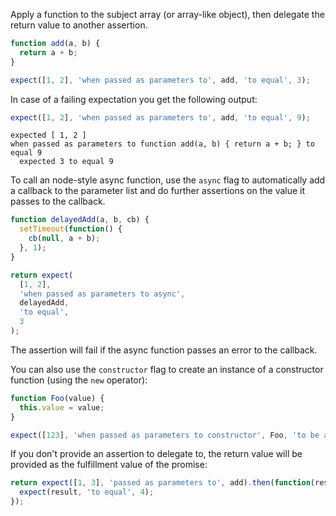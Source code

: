 Apply a function to the subject array (or array-like object), then delegate the return value to another assertion.

```js
function add(a, b) {
  return a + b;
}

expect([1, 2], 'when passed as parameters to', add, 'to equal', 3);
```

In case of a failing expectation you get the following output:

```js
expect([1, 2], 'when passed as parameters to', add, 'to equal', 9);
```

```output
expected [ 1, 2 ]
when passed as parameters to function add(a, b) { return a + b; } to equal 9
  expected 3 to equal 9
```

To call an node-style async function, use the `async` flag to automatically
add a callback to the parameter list and do further assertions on the value it
passes to the callback.

<!-- async:true -->
```js
function delayedAdd(a, b, cb) {
  setTimeout(function() {
    cb(null, a + b);
  }, 1);
}

return expect(
  [1, 2],
  'when passed as parameters to async',
  delayedAdd,
  'to equal',
  3
);
```

The assertion will fail if the async function passes an error to the callback.

You can also use the `constructor` flag to create an instance of a constructor
function (using the `new` operator):

```js
function Foo(value) {
  this.value = value;
}

expect([123], 'when passed as parameters to constructor', Foo, 'to be a', Foo);
```

If you don't provide an assertion to delegate to, the return value will be provided
as the fulfillment value of the promise:

<!-- async:true -->
```js
return expect([1, 3], 'passed as parameters to', add).then(function(result) {
  expect(result, 'to equal', 4);
});
```
